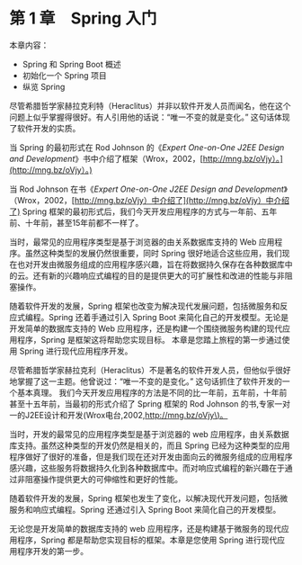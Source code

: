 # 第 1 章　Spring 入门

本章内容：

* Spring 和 Spring Boot 概述
* 初始化一个 Spring 项目
* 纵览 Spring

尽管希腊哲学家赫拉克利特（Heraclitus）并非以软件开发人员而闻名，他在这个问题上似乎掌握得很好。有人引用他的话说：“唯一不变的就是变化。” 这句话体现了软件开发的实质。

当 Spring 的最初形式在 Rod Johnson 的《_Expert One-on-One J2EE Design and Development_》书中介绍了框架（Wrox，2002，[http://mng.bz/oVjy）。](http://mng.bz/oVjy）。)

当 Rod Johnson 在书《_Expert One-on-One J2EE Design and Development_》（Wrox，2002，[http://mng.bz/oVjy）中介绍了](http://mng.bz/oVjy）中介绍了) Spring 框架的最初形式后，我们今天开发应用程序的方式与一年前、五年前、十年前，甚至15年前都不一样了。

当时，最常见的应用程序类型是基于浏览器的由关系数据库支持的 Web 应用程序。虽然这种类型的发展仍然很重要，同时 Spring 很好地适合这些应用，我们现在也对开发由微服务组成的应用程序感兴趣，旨在将数据持久保存在各种数据库中的云。还有新的兴趣响应式编程的目的是提供更大的可扩展性和改进的性能与非阻塞操作。

随着软件开发的发展，Spring 框架也改变为解决现代发展问题，包括微服务和反应式编程。Spring 还着手通过引入 Spring Boot 来简化自己的开发模型。无论是开发简单的数据库支持的 Web 应用程序，还是构建一个围绕微服务构建的现代应用程序，Spring 是框架这将帮助您实现目标。 本章是您踏上旅程的第一步通过使用 Spring 进行现代应用程序开发。

尽管希腊哲学家赫拉克利（Heraclitus）不是著名的软件开发人员，但他似乎很好地掌握了这一主题。他曾说过：“唯一不变的是变化。” 这句话抓住了软件开发的一个基本真理。 我们今天开发应用程序的方法是不同的比一年前，五年前，十年前甚至十五年前，当最初的形式介绍了 Spring 框架的 Rod Johnson 的书,专家一对一的J2EE设计和开发\(Wrox电台,2002,[http://mng.bz/oVjy\)。](http://mng.bz/oVjy%29。)

当时，开发的最常见的应用程序类型是基于浏览器的 web 应用程序，由关系数据库支持。虽然这种类型的开发仍然是相关的，而且 Spring 已经为这种类型的应用程序做好了很好的准备，但是我们现在还对开发由面向云的微服务组成的应用程序感兴趣，这些服务将数据持久化到各种数据库中。而对响应式编程的新兴趣在于通过非阻塞操作提供更大的可伸缩性和更好的性能。

随着软件开发的发展，Spring 框架也发生了变化，以解决现代开发问题，包括微服务和响应式编程。Spring 还通过引入 Spring Boot 来简化自己的开发模型。

无论您是开发简单的数据库支持的 web 应用程序，还是构建基于微服务的现代应用程序，Spring 都是帮助您实现目标的框架。本章是您使用 Spring 进行现代应用程序开发的第一步。

